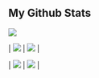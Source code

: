 ## My Github Stats

![](http://github-profile-summary-cards.vercel.app/api/cards/profile-details?username=leoluz&theme=nord_bright)

| ![](http://github-profile-summary-cards.vercel.app/api/cards/repos-per-language?username=leoluz&theme=nord_bright) | ![](http://github-profile-summary-cards.vercel.app/api/cards/most-commit-language?username=leoluz&theme=nord_bright) |

| ![](http://github-profile-summary-cards.vercel.app/api/cards/stats?username=leoluz&theme=nord_bright) | ![](http://github-profile-summary-cards.vercel.app/api/cards/productive-time?username=leoluz&theme=nord_bright&utcOffset=8) |
